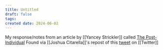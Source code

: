 ```yaml
---
title: Untitled
draft: false
tags: 
created date: 2024-06-02
---
```

My response/notes from an article by [[Yancey Strickler]] called [The Post-Individual](https://www.ystrickler.com/thepostindividual/)
Found via [[Joshua Citarella]]'s repost of this [tweet](https://x.com/ystrickler/status/1787860088335577177) on [[Twitter]]
